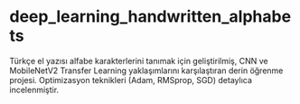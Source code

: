 # deep_learning_handwritten_alphabets
Türkçe el yazısı alfabe karakterlerini tanımak için geliştirilmiş, CNN ve MobileNetV2 Transfer Learning yaklaşımlarını karşılaştıran derin öğrenme projesi. Optimizasyon teknikleri (Adam, RMSprop, SGD) detaylıca incelenmiştir.
